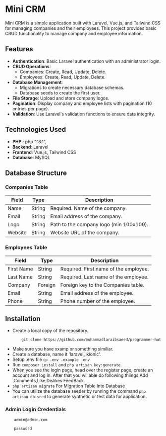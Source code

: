 # Mini CRM

Mini CRM is a simple application built with Laravel, Vue.js, and Tailwind CSS for managing companies and their employees. This project provides basic CRUD functionality to manage company and employee information.

## Features

- **Authentication**: Basic Laravel authentication with an administrator login.
- **CRUD Operations**:
  - Companies: Create, Read, Update, Delete.
  - Employees: Create, Read, Update, Delete.
- **Database Management**:
  - Migrations to create necessary database schemas.
  - Database seeds to create the first user.
- **File Storage**: Upload and store company logos.
- **Pagination**: Display company and employee lists with pagination (10 entries per page).
- **Validation**: Use Laravel's validation functions to ensure data integrity.

## Technologies Used
- **PHP** : php "^8.1",
- **Backend**: Laravel 
- **Frontend**: Vue.js, Tailwind CSS
- **Database**: MySQL

## Database Structure

### Companies Table

| Field     | Type     | Description                              |
|-----------|----------|------------------------------------------|
| Name      | String   | Required. Name of the company.          |
| Email     | String   | Email address of the company.           |
| Logo      | String   | Path to the company logo (min 100x100).|
| Website   | String   | Website URL of the company.             |

### Employees Table

| Field       | Type     | Description                                   |
|-------------|----------|-----------------------------------------------|
| First Name  | String   | Required. First name of the employee.        |
| Last Name   | String   | Required. Last name of the employee.         |
| Company     | Foreign  | Foreign key to the Companies table.          |
| Email       | String   | Email address of the employee.               |
| Phone       | String   | Phone number of the employee.                |

## Installation

-   Create a local copy of the repository. 
    ```
        git clone https://github.com/muhammadlaraibsaeed/programmer-hut
    ```
-   Make sure you have xxamp or something similiar.
-   Create a database, name it 'laravel_ikionic'.
-   Setup .env file `cp .env .example .env`
-   Run `composer install` and `php artisan key:generate`.
-   When you see the login page, head over the register page, create an account and log in. After that you wil able do following thiings Add ,Comments,Like,Dislikes FeedBack.
-   `php artisan migrate` For Migration Table Into Database
-   You can utilize the database seeder by running the command `php artisan db:seed` to generate synthetic or test data for application.


### Admin Login Credentials

```
    admin@admin.com
```

```
    password
```